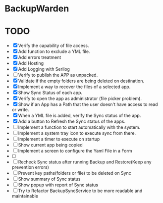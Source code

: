 # BackupWarden

# TODO
- [x] Verify the capability of file access.
- [x] Add function to exclude a YML file.
- [x] Add errors treatment
- [x] Add Hosting
- [x] Add Logging with Serilog
- [ ] Verify to publish the APP as unpacked.
- [x] Validate if the empty folders are being deleted on destination.
- [x] Implement a way to recover the files of a selected app.
- [x] Show Sync Status of each app.
- [x] Verify to open the app as administrator (file picker problem).
- [x] Show if an App has a Path that the user doesn't have access to read or write.
- [x] When a YML file is added, verify the Sync status of the app.
- [x] Add a button to Refresh the Sync status of the apps.
- [ ] Implement a function to start automatically with the system.
- [ ] Implement a system tray icon to execute sync from there.
- [ ] Implement a timer to execute on startup
- [ ] Show current app being copied
- [ ] Implement a screen to configure the Yaml File in a Form
- [ ] 
- [ ] Recheck Sync status after running Backup and Restore(Keep any prevention errors)
- [ ] Prevent key paths(folders or file) to be deleted on Sync
- [ ] Show summary of Sync status
- [ ] Show popup with report of Sync status
- [ ] Try to Refactor BackupSyncService to be more readable and maintainable
